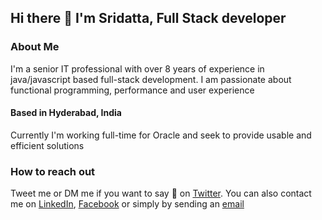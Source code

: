 ## Hi there 👋 I'm Sridatta, Full Stack developer

<!--
**Sridatta19/Sridatta19** is a ✨ _special_ ✨ repository because its `README.md` (this file) appears on your GitHub profile.

Here are some ideas to get you started:

- 🔭 I’m currently working on ...
- 🌱 I’m currently learning ...
- 👯 I’m looking to collaborate on ...
- 🤔 I’m looking for help with ...
- 💬 Ask me about ...
- 📫 How to reach me: ...
- 😄 Pronouns: ...
- ⚡ Fun fact: ...
-->

### About Me
I'm a senior IT professional with over 8 years of experience in java/javascript based full-stack development. I am passionate about functional programming, performance and user experience

#### Based in Hyderabad, India
Currently I'm working full-time for Oracle and seek to provide usable and efficient solutions

### How to reach out
Tweet me or DM me if you want to say 👋 on [Twitter](https://twitter.com/dattacrew19). You can also contact me on [LinkedIn](https://www.linkedin.com/in/sridatta7/), [Facebook](https://www.facebook.com/sridattap1/) or simply by sending an [email](mailto:dattacrew19@gmail.com)
